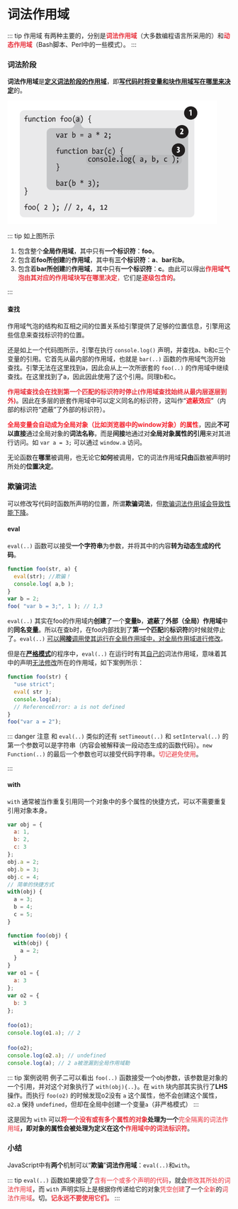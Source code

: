 
# 词法作用域

::: tip 作用域
有两种主要的，分别是<font style="color:#E8323C;">**词法作用域**</font>（大多数编程语言所采用的）和<font style="color:#E8323C;">**动态作用域**</font>（Bash脚本、Perl中的一些模式）。
:::

### 词法阶段

**词法作用域**是<u>**定义词法阶段的作用域**</u>，即<u>**写代码时将变量和块作用域写在哪里来决定**</u>的。

![词法作用域](attachments/词法作用域.png)

::: tip 如上图所示

1.  包含整个**全局作用域**，其中只有**一个标识符**：**foo**。
2. 包含着**foo所创建**的**作用域**，其中有**三个标识符**：**a**、**bar**和**b**。
3. 包含着**bar所创建**的**作用域**，其中只有**一个标识符**：**c**。由此可以得出<font style="color:#E8323C;">**作用域气泡由其对应的作用域块写在哪里决定**，</font>它们是<font style="color:#E8323C;">**逐级包含的**</font>。

:::

#### 查找
作用域气泡的结构和互相之间的位置关系给引擎提供了足够的位置信息，引擎用这些信息来查找标识符的位置。

还是如上一个代码图所示，引擎在执行 `console.log()` 声明，并查找a、b和c三个变量的引用。它首先从最内部的作用域，也就是 `bar(..)` 函数的作用域气泡开始查找。引擎无法在这里找到a，因此会从上一次所嵌套的 `foo(..)` 的作用域中继续查找。在这里找到了a，因此因此使用了这个引用。同理b和c。

**<font style="color:#E8323C;">作用域查找会在找到第一个匹配的标识符时停止(作用域查找始终从最内层逐层到外)</font>**。因此在多层的嵌套作用域中可以定义同名的标识符，这叫作“**<font style="color:#F5222D;">遮蔽效应</font>**”（内部的标识符“遮蔽”了外部的标识符）。

**<font style="color:#F5222D;">全局变量会自动成为全局对象（比如浏览器中的window对象）的属性</font>**，因此**不可以直接**通过全局对象的**词法名称**，而是**间接**地通过对**全局对象属性的引用**来对其进行访问。如 `var a = 3;` 可以通过 `window.a` 访问。

无论函数在**哪里**被调用，也无论它**如何**被调用，它的词法作用域**只由**函数被声明时所处的**位置决定**。

### 欺骗词法

可以修改写代码时函数所声明的位置，所谓**欺骗词法**，但<u>欺骗词法作用域会导致性能下降</u>。

#### eval

`eval(..)` 函数可以接受**一个字符串**为参数，并将其中的内容**转为动态生成的代码**。

```javascript
function foo(str, a) {
  eval(str); //欺骗！
  console.log( a,b );
}
var b = 2;
foo( "var b = 3;", 1 ); // 1,3
```


`eval(..)` 其实在foo的作用域内**创建**了一个**变量b**，**遮蔽**了**外部（全局）作用域**中的**同名变量**。所以在查b时，在foo内部找到了**第一个匹配**的**标识符**的时候就停止了。`eval(..)` <u>可以</u>**<u>间接</u>**<u>调用使其运行在全局作用域中，对全局作用域进行修改</u>。


但是在<u>**严格模式**</u>的程序中，`eval(..)` 在运行时有其<u>自己的</u>词法作用域，意味着其中的声明<u>无法修改</u>所在的作用域，如下案例所示：


```javascript
function foo(str) {
  "use strict";
  eval( str );
  console.log(a); 
  // ReferenceError: a is not defined
}
foo("var a = 2");
```

::: danger 注意
和 `eval(..)` 类似的还有 `setTimeout(..)` 和 `setInterval(..)` 的第一个参数可以是字符串（内容会被解释诶一段动态生成的函数代码）。`new Function(..)` 的最后一个参数也可以接受代码字符串。<font style="color:#E8323C;">切记避免使用</font>。

:::

#### with

`with` 通常被当作重复引用同一个对象中的多个属性的快捷方式，可以不需要重复引用对象本身。


```javascript
var obj = {
  a: 1,
  b: 2,
  c: 3
};
obj.a = 2;
obj.b = 3;
obj.c = 4;
// 简单的快捷方式
with(obj) {
  a = 3;
  b = 4;
  c = 5;
}
```

```javascript
function foo(obj) {
  with(obj) {
    a = 2;
  }
}
var o1 = {
  a: 3
};
var o2 = {
  b: 3
};

foo(o1);
console.log(o1.a); // 2

foo(o2);
console.log(o2.a); // undefined
console.log(a); // 2 a被泄漏到全局作用域勒
```

::: tip 案例说明
例子二可以看出 `foo(..)` 函数接受一个obj参数，该参数是对象的一个引用，并对这个对象执行了 `with(obj){..}`。在 `with` 块内部其实执行了**LHS**操作。而执行 `foo(o2)` 的时候发现o2没有 `a` 这个属性，他不会创建这个属性，`o2.a` 保持 `undefined`，但却在全局中创建一个变量`a`（非严格模式）
:::


这是因为 `with` 可以<font style="color:#E8323C;">**将一个没有或有多个属性的对象**</font>**处理为一个**<font style="color:#E8323C;">完全隔离的词法作用域</font>**，即对象的属性会被处理为定义在这个**<font style="color:#E8323C;">**作用域中的词法标识符**</font>。



### 小结

JavaScript中有**两个**机制可以“**欺骗**”**词法作用域**：`eval(..)`和`with`。


::: tip
`eval(..)` 函数如果接受了<font style="color:#E8323C;">含有一个或多个声明的代码</font>，就会<font style="color:#E8323C;">修改其所处的词法作用域</font>，而 `with` 声明实际上是根据你传递给它的对象<font style="color:#E8323C;">凭空创建</font>了一个<font style="color:#E8323C;">全新</font>的<font style="color:#E8323C;">词法作用域</font>。切。**<font style="color:#E8323C;">记永远不要使用它们。</font>**
:::

